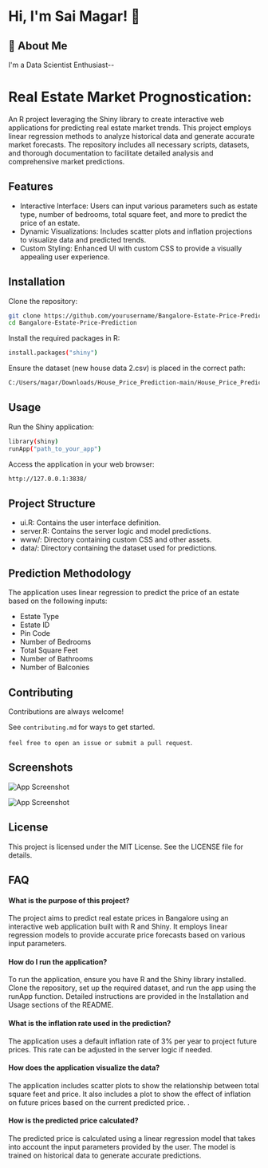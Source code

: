 
# Hi, I'm Sai Magar! 👋


## 🚀 About Me
I'm a Data Scientist Enthusiast--


# Real Estate Market Prognostication:  

An R project leveraging the Shiny library to create interactive web applications for predicting real estate market trends. This project employs linear regression methods to analyze historical data and generate accurate market forecasts. The repository includes all necessary scripts, datasets, and thorough documentation to facilitate detailed analysis and comprehensive market predictions.




## Features

- Interactive Interface: Users can input various parameters such as estate type, number of bedrooms, total square feet, and more to predict the price of an estate.
- Dynamic Visualizations: Includes scatter plots and inflation projections to visualize data and predicted trends.
- Custom Styling: Enhanced UI with custom CSS to provide a visually appealing user experience.

## Installation

Clone the repository:

```bash
git clone https://github.com/yourusername/Bangalore-Estate-Price-Prediction.git
cd Bangalore-Estate-Price-Prediction
```

Install the required packages in R:

```bash
install.packages("shiny")
```

Ensure the dataset (new house data 2.csv) is placed in the correct path:

```bash
C:/Users/magar/Downloads/House_Price_Prediction-main/House_Price_Prediction-main/

```
    
## Usage

Run the Shiny application:

```bash
library(shiny)
runApp("path_to_your_app")
```
Access the application in your web browser:

```bash
http://127.0.0.1:3838/

```


## Project Structure

- ui.R: Contains the user interface definition.
- server.R: Contains the server logic and model predictions.
- www/: Directory containing custom CSS and other assets.
- data/: Directory containing the dataset used for predictions.
## Prediction Methodology

The application uses linear regression to predict the price of an estate based on the following inputs:

- Estate Type
- Estate ID
- Pin Code
- Number of Bedrooms
- Total Square Feet
- Number of Bathrooms
- Number of Balconies
## Contributing

Contributions are always welcome!

See `contributing.md` for ways to get started.

`feel free to open an issue or submit a pull request`.


## Screenshots

![App Screenshot](https://media.licdn.com/dms/image/D562DAQFW5XWZrszAMg/profile-treasury-image-shrink_800_800/0/1721501808029?e=1722106800&v=beta&t=P2WurXElnf-L1nv3oRJta70vwekEDGmWwlG8cvIJaas)

![App Screenshot](https://media.licdn.com/dms/image/D562DAQHWuTo1UuDBwQ/profile-treasury-image-shrink_800_800/0/1721501828403?e=1722106800&v=beta&t=j7BRdH1Kzz0AibL0grAy7shIzKBVyso3zO2U-2rN-0Q)




## License

This project is licensed under the MIT License. See the LICENSE file for details.




## FAQ

#### What is the purpose of this project?

The project aims to predict real estate prices in Bangalore using an interactive web application built with R and Shiny. It employs linear regression models to provide accurate price forecasts based on various input parameters.

#### How do I run the application?

To run the application, ensure you have R and the Shiny library installed. Clone the repository, set up the required dataset, and run the app using the runApp function. Detailed instructions are provided in the Installation and Usage sections of the README.

#### What is the inflation rate used in the prediction?
The application uses a default inflation rate of 3% per year to project future prices. This rate can be adjusted in the server logic if needed.

#### How does the application visualize the data?

The application includes scatter plots to show the relationship between total square feet and price. It also includes a plot to show the effect of inflation on future prices based on the current predicted price.
.
#### How is the predicted price calculated?

The predicted price is calculated using a linear regression model that takes into account the input parameters provided by the user. The model is trained on historical data to generate accurate predictions.
